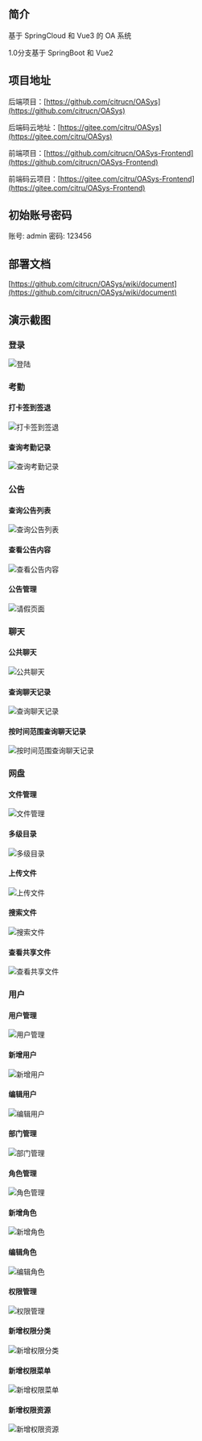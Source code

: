 ## 简介
基于 SpringCloud 和 Vue3 的 OA 系统

1.0分支基于 SpringBoot 和 Vue2
## 项目地址
后端项目：[https://github.com/citrucn/OASys](https://github.com/citrucn/OASys)

后端码云地址：[https://gitee.com/citru/OASys](https://gitee.com/citru/OASys)

前端项目：[https://github.com/citrucn/OASys-Frontend](https://github.com/citrucn/OASys-Frontend)

前端码云项目：[https://gitee.com/citru/OASys-Frontend](https://gitee.com/citru/OASys-Frontend)

## 初始账号密码
账号: admin 密码: 123456

## 部署文档
[https://github.com/citrucn/OASys/wiki/document](https://github.com/citrucn/OASys/wiki/document)

## 演示截图

### 登录
![登陆](screenshot/%E7%99%BB%E5%BD%95.png)
### 考勤
#### 打卡签到签退
![打卡签到签退](screenshot/%E6%89%93%E5%8D%A1%E7%AD%BE%E5%88%B0.png)
#### 查询考勤记录
![查询考勤记录](screenshot/%E8%80%83%E5%8B%A4%E8%AE%B0%E5%BD%95.png)
### 公告
#### 查询公告列表
![查询公告列表](screenshot/%E6%9F%A5%E7%9C%8B%E5%85%AC%E5%91%8A%E5%88%97%E8%A1%A8.png)
#### 查看公告内容
![查看公告内容](screenshot/%E6%9F%A5%E7%9C%8B%E5%85%AC%E5%91%8A%E5%86%85%E5%AE%B9.png)
#### 公告管理
![请假页面](screenshot/%E5%85%AC%E5%91%8A%E7%AE%A1%E7%90%86.png)
### 聊天
#### 公共聊天
![公共聊天](screenshot/%E5%85%AC%E5%85%B1%E8%81%8A%E5%A4%A9.png)
#### 查询聊天记录
![查询聊天记录](screenshot/%E6%9F%A5%E8%AF%A2%E8%81%8A%E5%A4%A9%E8%AE%B0%E5%BD%95.png)
#### 按时间范围查询聊天记录
![按时间范围查询聊天记录](screenshot/%E6%9F%A5%E8%AF%A2%E8%81%8A%E5%A4%A9%E8%AE%B0%E5%BD%952.png)
### 网盘
#### 文件管理
![文件管理](screenshot/%E6%96%87%E4%BB%B6%E7%AE%A1%E7%90%86.png)
#### 多级目录
![多级目录](screenshot/%E5%AD%90%E7%9B%AE%E5%BD%95.png)
#### 上传文件
![上传文件](screenshot/%E4%B8%8A%E4%BC%A0%E6%96%87%E4%BB%B6.png)
#### 搜索文件
![搜索文件](screenshot/%E6%96%87%E4%BB%B6%E6%90%9C%E7%B4%A2.png)
#### 查看共享文件
![查看共享文件](screenshot/%E6%9F%A5%E7%9C%8B%E5%85%B1%E4%BA%AB%E6%96%87%E4%BB%B6.png)
### 用户
#### 用户管理
![用户管理](screenshot/%E7%94%A8%E6%88%B7%E7%AE%A1%E7%90%86.png)
#### 新增用户
![新增用户](screenshot/%E6%96%B0%E5%A2%9E%E7%94%A8%E6%88%B7.png)
#### 编辑用户
![编辑用户](screenshot/%E7%BC%96%E8%BE%91%E7%94%A8%E6%88%B7.png)
#### 部门管理
![部门管理](screenshot/%E9%83%A8%E9%97%A8%E7%AE%A1%E7%90%86.png)
#### 角色管理
![角色管理](screenshot/%E8%A7%92%E8%89%B2%E7%AE%A1%E7%90%86.png)
#### 新增角色
![新增角色](screenshot/%E6%96%B0%E5%A2%9E%E8%A7%92%E8%89%B2.png)
#### 编辑角色
![编辑角色](screenshot/%E7%BC%96%E8%BE%91%E8%A7%92%E8%89%B2.png)
#### 权限管理
![权限管理](screenshot/%E6%9D%83%E9%99%90%E7%AE%A1%E7%90%86.png)
#### 新增权限分类
![新增权限分类](screenshot/%E6%96%B0%E5%A2%9E%E6%9D%83%E9%99%90%E5%88%86%E7%B1%BB.png)
#### 新增权限菜单
![新增权限菜单](screenshot/%E6%96%B0%E5%A2%9E%E6%9D%83%E9%99%90%E8%8F%9C%E5%8D%95.png)
#### 新增权限资源
![新增权限资源](screenshot/%E6%96%B0%E5%A2%9E%E6%9D%83%E9%99%90%E8%B5%84%E6%BA%90.png)